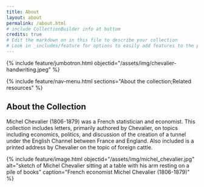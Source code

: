 ```yaml
---
title: About
layout: about
permalink: /about.html
# include CollectionBuilder info at bottom
credits: true
# Edit the markdown on in this file to describe your collection
# Look in _includes/feature for options to easily add features to the page
---
```


{% include feature/jumbotron.html objectid="/assets/img/chevalier-handwriting.jpeg" %} 

{% include feature/nav-menu.html sections="About the collection;Related resources" %}

## About the Collection

Michel Chevalier (1806-1879) was a French statistician and economist.
This collection includes letters, primarily authored by Chevalier, on topics including economics, politics, and discussion of the creation of a tunnel under the English Channel between France and England.
Also included is a printed address by Chevalier on the topic of foreign cattle.

{% include feature/image.html objectid="/assets/img/michel_chevalier.jpg" alt="sketch of Michel Chevalier sitting at a table with his arm resting on a pile of books" caption="French economist Michel Chevalier (1806-1879)" %}


